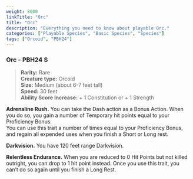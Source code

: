 ```yaml
---
weight: 8000
linkTitle: "Orc"
title: "Orc"
description: "Everything you need to know about playable Orc."
categories: ["Playable Species", "Basic Species", "Species"]
tags: ["Orcoid", "PBH24"]
---
```


### Orc - PBH24 S

> **Rarity:** Rare  
> **Creature type:** Orcoid  
> **Size:** Medium (about 6-7 feet tall)  
> **Speed:** 30 feet  
> **Ability Score Increase:** \+ 1 Constitution or \+ 1 Strength

**Adrenaline Rush.** You can take the Dash action as a Bonus Action. When you do so, you gain a number of Temporary hit points equal to your Proficiency Bonus.  
You can use this trait a number of times equal to your Proficiency Bonus, and regain all expended uses when you finish a Short or Long rest.  

**Darkvision.** You have 120 feet range Darkvision.  

**Relentless Endurance.** When you are reduced to 0 Hit Points but not killed outright, you can drop to 1 hit point instead. Once you use this trait, you can’t do so again until you finish a Long Rest.

